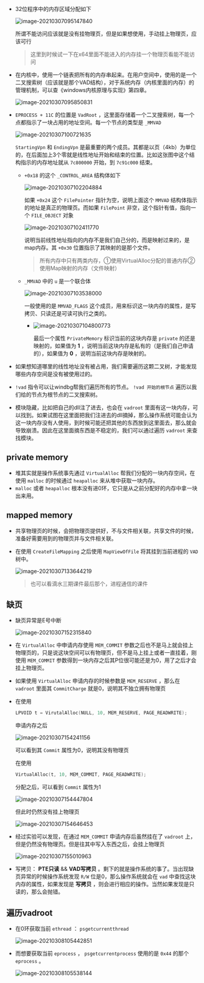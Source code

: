 + 32位程序中的内存区域分配如下

  ![image-20210307095147840](https://cdn.jsdelivr.net/gh/smallzhong/picgo-pic-bed/image-20210307095147840.png)

  所谓不能访问应该就是没有挂物理页，但是如果想使用，手动挂上物理页，应该可行

  >这里到时候试一下在x64里面不能进入的内存挂一个物理页看能不能访问

+ 在内核中，使用一个链表把所有的内存串起来。在用户空间中，使用的是一个二叉搜索树（应该就是那个VAD结构），对于系统内存（内核里面的内存）的管理机制，可以查《windows内核原理与实现》第四章。

  ![image-20210307095850831](https://cdn.jsdelivr.net/gh/smallzhong/picgo-pic-bed/image-20210307095850831.png)

  

+ `EPROCESS + 11C` 的位置是 `VadRoot` ，这里面存储着一个二叉搜索树，每一个点都指示了一块占用的地址空间。每一个节点的类型是 `_MMVAD`

  ![image-20210307100721635](https://cdn.jsdelivr.net/gh/smallzhong/picgo-pic-bed/image-20210307100721635.png)

  `StartingVpn` 和 `EndingVpn` 是最重要的两个成员。其都是以页（4kb）为单位的，在后面加上3个零就是线性地址开始和结束的位置。比如这张图中这个结构指示的内存地址就从 `7c800000` 开始，到 `7c91c000` 结束。

  + `+0x18` 的这个 `_CONTROL_AREA` 结构体如下

    ![image-20210307102204884](https://cdn.jsdelivr.net/gh/smallzhong/picgo-pic-bed/image-20210307102204884.png)

    如果 `+0x24` 这个 `FilePointer` 指针为空，说明上面这个 `MMVAD` 结构体指示的地址是真正的物理页。而如果 `FilePoint` 非空，这个指针有值，指向一个 `FILE_OBJECT` 对象

    ![image-20210307102411770](https://cdn.jsdelivr.net/gh/smallzhong/picgo-pic-bed/image-20210307102411770.png)

    说明当前线性地址指向的内存不是我们自己分的，而是映射过来的，是map内存。其 `+0x30` 位置指示了其映射的是那个文件。

    > 所有内存中只有两类内存，①使用VirtualAlloc分配的普通内存②使用Map映射的内存（文件映射）

  + `_MMVAD` 中的 `u` 是一个联合体

    ![image-20210307103538000](https://cdn.jsdelivr.net/gh/smallzhong/picgo-pic-bed/image-20210307103538000.png)

    一般使用的是 `MMVAD_FLAGS` 这个成员，用来标识这一块内存的属性，是写拷贝、只读还是可读可执行之类的。

    + ![image-20210307104800773](https://cdn.jsdelivr.net/gh/smallzhong/picgo-pic-bed/image-20210307104800773.png)

      最后一个属性 `PrivateMemory` 标识当前的这块内存是 `private` 的还是映射的，如果值为 **1** ，说明当前这块内存是私有的（是我们自己申请的），如果值为 **0** ，说明当前这块内存是映射的。

+ 如果想知道哪里的线性地址没有被占用，我们需要遍历这颗二叉树，才能发现哪些内存空间是没有被使用过的。

+ `!vad` 指令可以让windbg帮我们遍历所有的节点。 `!vad 开始的根节点` 遍历以我们给的节点为根节点的二叉搜索树。

+ 模块隐藏，比如把自己的dll注了进去，也会在 `vadroot` 里面有这一块内存，可以找到。如果试图在这里面把我们注进去的dll摘掉，那么操作系统可能会认为这一块内存没有人使用，到时候可能还把其他的东西放到这里面去，那么就会导致崩溃。因此在这里面摘东西是不稳定的，我们可以通过遍历 `vadroot` 来查找模块。



## private memory

+ 堆其实就是操作系统事先通过 `VirtualAlloc` 帮我们分配的一块内存空间，在使用 `malloc` 的时候通过 `heapalloc` 来从堆中获取一块内存。
+ `malloc` 或者 `heapalloc` 根本没有进0环，它只是从之前分配好的内存中拿一块出来用。



## mapped memory

+ 共享物理页的时候，会把物理页提供好，不与文件相关联，共享文件的时候，准备好需要用到的物理页并与文件相关联。

+ 在使用 `CreateFileMapping` 之后使用 `MapViewOfFile` 将其挂到当前进程的 `VAD` 树中。

  ![image-20210307133644219](https://cdn.jsdelivr.net/gh/smallzhong/picgo-pic-bed/image-20210307133644219.png)

  >也可以看滴水三期课件最后那个，进程通信的课件



## 缺页

+ 缺页异常是E号中断

  ![image-20210307152315840](https://cdn.jsdelivr.net/gh/smallzhong/picgo-pic-bed/image-20210307152315840.png)

  

+ 在 `VirtualAlloc` 中申请内存使用 `MEM_COMMIT` 参数之后也不是马上就会挂上物理页的，只是说这块空间可以有物理页，但不是马上挂上或者一直挂着，刚使用 `MEM_COMMIT` 参数得到一块内存之后其P位很可能还是为0，用了之后才会挂上物理页。

+ 如果使用 `VirtualAlloc` 申请内存的时候参数是 `MEM_RESERVE` ，那么在 `vadroot` 里面其 `CommitCharge` 就是0，说明其不独立拥有物理页

+ 在使用

  ```cpp
  LPVOID t = VirutalAlloc(NULL, 10, MEM_RESERVE, PAGE_READWRITE);
  ```

  申请内存之后

  ![image-20210307154241156](https://cdn.jsdelivr.net/gh/smallzhong/picgo-pic-bed/image-20210307154241156.png)

  可以看到其 `Commit` 属性为0，说明其没有物理页

  在使用

  ```cpp
  VirtualAlloc(t, 10, MEM_COMMIT, PAGE_READWRITE);
  ```

  分配之后，可以看到 `Commit` 属性为1

  ![image-20210307154447804](https://cdn.jsdelivr.net/gh/smallzhong/picgo-pic-bed/image-20210307154447804.png)

  但此时仍然没有挂上物理页

  ![image-20210307154646453](https://cdn.jsdelivr.net/gh/smallzhong/picgo-pic-bed/image-20210307154646453.png)

+ 经过实验可以发现，在通过 `MEM_COMMIT` 申请内存后虽然挂在了 `vadroot` 上，但是仍然没有物理页。但是往其中写入东西之后，会挂上物理页

  ![image-20210307155010963](https://cdn.jsdelivr.net/gh/smallzhong/picgo-pic-bed/image-20210307155010963.png)

+ 写拷贝： **PTE只读** && **VAD写拷贝** 。剩下的就是操作系统的事了。当出现缺页异常的时候操作系统发现 `R/W` 位是0，那么操作系统就会在 `vad` 中查找这块内存的属性，如果发现是 **写拷贝** ，则会进行相应的操作。当然如果发现是只读的，那么会抛错。



## 遍历vadroot

+ 在0环获取当前 `ethread` ： `psgetcurrentthread`

  ![image-20210308105442851](https://cdn.jsdelivr.net/gh/smallzhong/picgo-pic-bed/image-20210308105442851.png)

+ 而想要获取当前 `eprocess` ， `psgetcurrentprocess` 使用的是 `0x44` 的那个 `eprocess` 。

  ![image-20210308105538144](C:\Users\雨初\AppData\Roaming\Typora\typora-user-images\image-20210308105538144.png)